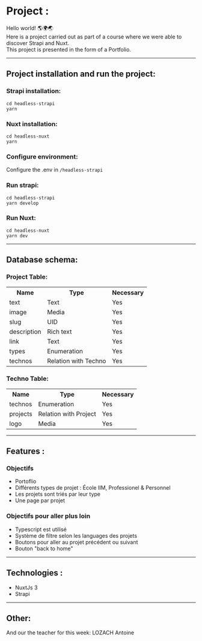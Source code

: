 # Project : 
Hello world! 🌎🌍🌏 <br>
Here is a project carried out as part of a course where we were able to discover Strapi and Nuxt.<br>
This project is presented in the form of a Portfolio.

<hr>

## Project installation and run the project:
### Strapi installation:
<code>cd headless-strapi</code><br>
<code>yarn</code>

### Nuxt installation:
<code>cd headless-nuxt</code><br>
<code>yarn</code>

### Configure environment:
Configure the .env in <code>/headless-strapi</code>
### Run strapi:
<code>cd headless-strapi</code><br>
<code>yarn develop</code>
### Run Nuxt:
<code>cd headless-nuxt</code><br>
<code>yarn dev</code>

<hr>

## Database schema:
### Project Table:
<table>
  <tr>
    <th>Name</th>
    <th>Type</th>
    <th>Necessary</th>
  </tr>
  <tr>
    <td>text</td>
    <td>Text</td>
    <td>Yes</td>
  </tr>
  <tr>
    <td>image</td>
    <td>Media</td>
    <td>Yes</td>
  </tr>
  <tr>
    <td>slug</td>
    <td>UID</td>
    <td>Yes</td>
  </tr>
  <tr>
    <td>description</td>
    <td>Rich text</td>
    <td>Yes</td>
  </tr>
  <tr>
    <td>link</td>
    <td>Text</td>
    <td>Yes</td>
  </tr>
  <tr>
    <td>types</td>
    <td>Enumeration</td>
    <td>Yes</td>
  </tr>
  <tr>
    <td>technos</td>
    <td>Relation with Techno</td>
    <td>Yes</td>
  </tr>
</table>


### Techno Table:
<table>
  <tr>
    <th>Name</th>
    <th>Type</th>
    <th>Necessary</th>
  </tr>
  <tr>
    <td>technos</td>
    <td>Enumeration</td>
    <td>Yes</td>
  </tr>
  <tr>
    <td>projects</td>
    <td>Relation with Project</td>
    <td>Yes</td>
  </tr>
  <tr>
    <td>logo</td>
    <td>Media</td>
    <td>Yes</td>
  </tr>
</table>

<hr>

## Features :
### Objectifs
- Portoflio
- Différents types de projet : École IIM, Professionel & Personnel 
- Les projets sont triés par leur type
- Une page par projet
### Objectifs pour aller plus loin
- Typescript est utilisé
- Système de filtre selon les languages des projets
- Boutons pour aller au projet précédent ou suivant 
- Bouton "back to home"

<hr>

## Technologies :
- NuxtJs 3
- Strapi

<hr>

## Other:
And our the teacher for this week: LOZACH Antoine
